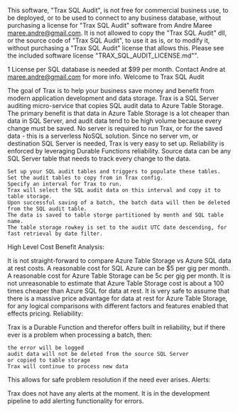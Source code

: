 This software, "Trax SQL Audit", is not free for commercial business use, to be deployed, or to be used to connect to any business database, without purchasing a license for "Trax SQL Audit" software from Andre Maree maree.andre@gmail.com. It is not allowed to copy the "Trax SQL Audit" dll, or the source code of "Trax SQL Audit", to use it as is, or to modify it, without purchasing a "Trax SQL Audit" license that allows this. Please see the included software license "TRAX_SQL_AUDIT_LICENSE.md"".

1 License per SQL database is needed at $99 per month. Contact Andre at maree.andre@gmail.com for more info.
Welcome to Trax SQL Audit

The goal of Trax is to help your business save money and benefit from modern application development and data storage. Trax is a SQL Server auditing micro-service that copies SQL audit data to Azure Table Storage. The primary benefit is that data in Azure Table Storage is a lot cheaper than data in SQL Server, and audit data tend to be high volume because every change must be saved. No server is required to run Trax, or for the saved data - this is a serverless NoSQL solution. Since no server vm, or destination SQL Server is needed, Trax is very easy to set up. Reliability is enforced by leveraging Durable Functions reliability. Source data can be any SQL Server table that needs to track every change to the data.

    Set up your SQL audit tables and triggers to populate these tables.
    Set the audit tables to copy from in Trax config.
    Specify an interval for Trax to run.
    Trax will select the SQL audit data on this interval and copy it to table storage.
    Upon successful saving of a batch, the batch data will then be deleted from the SQL audit table.
    The data is saved to table storge partitioned by month and SQL table name.
    The table storage rowkey is set to the audit UTC date descending, for fast retrieval by date filter.

High Level Cost Benefit Analysis:

It is not straight-forward to compare Azure Table Storage vs Azure SQL data at rest costs. A reasonable cost for SQL Azure can be $5 per gig per month. A reasonable cost for Azure Table Storage can be 5c per gig per month. It is not unreasonable to estimate that Azure Table Storage cost is about a 100 times cheaper than Azure SQL for data at rest. It is very safe to assume that there is a massive price advantage for data at rest for Azure Table Storage, for any logical comparisons with different factors and features enabled that effects pricing.
Reliability:

Trax is a Durable Function and therefor offers built in reliability, but if there ever is a problem when processing a batch, then:

    the error will be logged
    audit data will not be deleted from the source SQL Server
    or copied to table storage
    Trax will continue to process new data

This allows for safe problem resolution if the need ever arises.
Alerts:

Trax does not have any alerts at the moment. It is in the development pipeline to add alerting functionality for errors.
